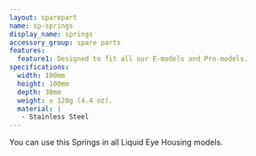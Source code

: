```yaml
---
layout: sparepart
name: sp-springs
display_name: springs
accessory_group: spare parts
features:
  feature1: Designed to fit all our E-models and Pro-models.
specifications:
  width: 100mm
  height: 100mm
  depth: 30mm
  weight: ± 120g (4.4 oz).
  material: |
   - Stainless Steel
---
```

You can use this Springs in all Liquid Eye Housing models.
